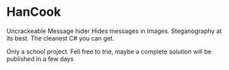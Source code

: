 # HanCook

Uncrackeable Message hider
Hides messages in Images.
Steganography at its best.
The cleanest C# you can get.

Only a school project.
Fell free to trie, maybe a complete solution will be published in a few days
